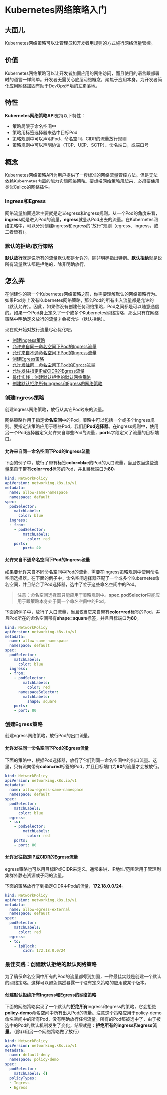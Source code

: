 # Kubernetes网络策略入门

## 大面儿

Kubernetes网络策略可以让管理员和开发者用规则的方式施行网络流量管控。

## 价值

Kubernetes网络策略可以让开发者加固应用的网络访问，而且使用的语言跟部署时的语言一样简单。开发者无需关心底层网络概念，聚焦于应用本身。为开发者简化应用网络加固有助于DevOps环境的左移落地。

## 特性

**Kubernetes网络策略API**支持以下特性：

- 策略局限于命名空间中
- 策略用标签选择器来选中目标Pod
- 策略规则中可以声明Pod、命名空间、CIDR的流量放行规则
- 策略规则中可以声明协议（TCP、UDP、SCTP）、命名端口，或端口号

## 概念

Kubernetes网络策略API为用户提供了一套标准的网络流量管控方法。但是无法依赖Kubernetes内置的能力实现网络策略。要想把网络策略用起来，必须要使用类似Calico的网络插件。

### Ingress和Egress

网络流量加固通常主要就是定义egress和ingress规则。从一个Pod的角度来看，**ingress**就是进入Pod的流量，**egress**就是从Pod出去的流量。在Kubernetes网络策略中，可以分别创建ingress和egress的“放行”规则（egress、ingress，或二者皆有）。

### 默认的拒绝/放行策略

**默认放行**就是说所有的流量默认都是允许的，除非明确指出特例。**默认拒绝**就是说所有流量默认都是拒绝的，除非明确放行。

## 怎么弄

在创建你的第一个Kubernetes网络策略之前，你需要理解默认的网络策略行为。如果Pod身上没有Kubernetes网络策略，那么Pod的所有出入流量都是允许的（默认允许）。因此，如果你没有创建任何网络策略，Pod之间都是可以随意通信的。如果一个Pod身上定义了一个或多个Kubernetes网络策略，那么只有在网络策略中明确定义放行的流量才会被允许（默认拒绝）。

现在就开始对放行流量尽心优化吧。

- [创建Ingress策略](#创建Ingress策略)
- [允许来自同一命名空间下Pod的Ingress流量](#允许来自同一命名空间下Pod的Ingress流量)
- [允许来自不通命名空间下Pod的Ingress流量](#允许来自不通命名空间下Pod的Ingress流量)
- [创建Egress策略](#创建Egress策略)
- [允许发往同一命名空间下Pod的Egress流量](#允许发往同一命名空间下Pod的Egress流量)
- [允许发往指定IP或CIDR的Egress流量](#允许发往指定IP或CIDR的Egress流量)
- [最佳实践：创建默认拒绝的默认网络策略](#最佳实践：创建默认拒绝的默认网络策略)
- [创建默认拒绝所有Ingress和Egress的网络策略](#创建默认拒绝所有Ingress和Egress的网络策略)

### 创建Ingress策略

创建ingress网络策略，放行从其它Pod过来的流量。

网络策略作用于指定**命名空间**中的Pod。策略中可以包括一个或多个ingress规则。要指定该策略应用于哪些Pod，我们用**Pod选择器**。在ingress规则中，使用另一个Pod选择器定义允许来自哪些Pod的流量，**ports**字段定义了流量的目标端口。

#### 允许来自同一命名空间下Pod的Ingress流量

下面的例子中，放行了带有标签**color=blue**的Pod的入口流量，当且仅当这些流量来自于带有**color=red**标签的Pod，并且目标端口为**80**。

```yaml
kind: NetworkPolicy
apiVersion: networking.k8s.io/v1
metadata:
  name: allow-same-namespace
  namespace: default
spec:
  podSelector:
    matchLabels:
      color: blue
  ingress:
  - from:
    - podSelector:
        matchLabels:
          color: red
    ports:
      - port: 80
```

#### 允许来自不通命名空间下Pod的Ingress流量

如果要允许来自不同命名空间中Pod的流量，需要在ingress策略规则中使用命名空间选择器。在下面的例子中，命名空间选择器匹配了一个或多个Kubernetes命名空间，并且结合了Pod选择器，选中了位于这些命名空间中的Pod。

> 注意：命名空间选择器只能应用于策略规则中。**spec.podSelector**只能应用于跟策略本身处于同一个命名空间中的Pod。

下面的例子中，放行了入口流量，当且仅当它来自带有**color=red**标签的Pod，并且Pod所在的命名空间带有**shape=square**标签，并且目标端口为**80**。

```yaml
kind: NetworkPolicy
apiVersion: networking.k8s.io/v1
metadata:
  name: allow-same-namespace
  namespace: default
spec:
  podSelector:
    matchLabels:
      color: blue
  ingress:
  - from:
    - podSelector:
        matchLabels:
          color: red
      namespaceSelector:
        matchLabels:
          shape: square
    ports:
    - port: 80
```

### 创建Egress策略

创建egress网络策略，放行Pod的出口流量。

#### 允许发往同一命名空间下Pod的Egress流量

下面的策略中，根据Pod选择器，放行了它们到同一命名空间中的出口流量。这里，只有流向带有**color=red**标签的Pod，并且目标端口为**80**的流量才会被放行。

```yaml
kind: NetworkPolicy
apiVersion: networking.k8s.io/v1
metadata:
  name: allow-egress-same-namespace
  namespace: default
spec:
  podSelector:
    matchLabels:
      color: blue
  egress:
  - to:
    - podSelector:
        matchLabels:
          color: red
    ports:
    - port: 80
```

#### 允许发往指定IP或CIDR的Egress流量

egress策略也可以用目标IP或CIDR来定义。通常来讲，IP地址/范围常用于管理到集群外静态资源或子网的流量。

下面的策略放行了到指定CIDR中Pod的流量，**172.18.0.0/24**。

```yaml
kind: NetworkPolicy
apiVersion: networking.k8s.io/v1
metadata:
  name: allow-egress-external
  namespace: default
spec:
  podSelector:
    matchLabels:
      color: red
  egress:
  - to:
    - ipBlock:
        cidr: 172.18.0.0/24
```

### 最佳实践：创建默认拒绝的默认网络策略

为了确保命名空间中所有的Pod的流量都得到加固，一种最佳实践是创建一个默认的网络策略。这样可以避免偶然暴露一个没有定义策略的应用或某个版本。

#### 创建默认拒绝所有Ingress和Egress的网络策略

下面的网络策略实现了一个默认的**拒绝所有**ingress和egress的策略，它会拒绝**policy-demo**命名空间中所有出入Pod的流量。注意这个策略应用于policy-demo命名空间中的所有Pod，没有明确放行任何流量。所有的Pod都被选中了，由于被选中的Pod的默认机制发生了变化，结果就是：**拒绝所有的ingress和egress流量**。（除非用另一个网络策略做了放行）

```yaml
kind: NetworkPolicy
apiVersion: networking.k8s.io/v1
metadata:
  name: default-deny
  namespace: policy-demo
spec:
  podSelector:
    matchLabels: {}
  policyTypes:
  - Ingress
  - Egress
```